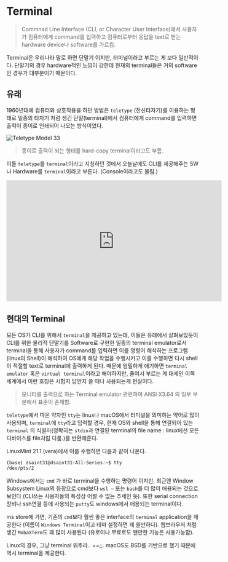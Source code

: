 # Terminal

> Commnad Line Interface (CLI, or Character User Interface)에서 사용자가 컴퓨터에게 command를 입력하고 컴퓨터로부터 응답을 text로 받는 hardware device나 software를 가르킴.

Terminal은 우리나라 말로 하면 단말기 이지만, 터미널이라고 부르는 게 보다 일반적이다. 단말기의 경우 hardware적인 느낌이 강한데 현재의 terminal들은 거의 software인 경우가 대부분이기 때문이다.

## 유래

1960년대에 컴퓨터와 상호작용을 하던 방법은 `teletype` (전신타자기)를 이용하는 형태로 일종의 타자기 처럼 생긴 단말(terminal)에서 컴퓨터에게 command를 입력하면 출력이 종이로 인쇄되어 나오는 방식이었다.

![Teletype Model 33](https://en.wikipedia.org/wiki/Teletype_Model_33#/media/File:Teletype-IMG_7287.jpg)

> 종이로 출력이 되는 형태를 hard-copy terminal이라고도 부름.

이들 `teletype`를 `terminal`이라고 지칭하던 것에서 오늘날에도 CLI를 제공해주는 SW나 Hardware를 `terminal`이라고 부른다. (Console이라고도 불림.)

<iframe width="560" height="315" src="https://www.youtube.com/embed/S81GyMKH7zw?start=268" title="YouTube video player" frameborder="0" allow="accelerometer; autoplay; clipboard-write; encrypted-media; gyroscope; picture-in-picture; web-share" allowfullscreen></iframe>

## 현대의 Terminal

모든 OS가 CLI를 위해서 `terminal`을 제공하고 있는데, 이들은 유래에서 살펴보았듯이 CLI를 위한 물리적 단말기를 Software로 구현한 일종의 terminal emulator로서 terminal을 통해 사용자가 command를 입력하면 이를 명령어 해석하는 프로그램(linux의 Shell)이 해석하여 OS에게 해당 작업을 수행시키고 이를 수행하면 다시 shell이 적절할 text로 terminal에 출력하게 된다. 때문에 엄밀하게 애기하면 `terminal emulator` 혹은 `virtual terminal`이라고 해야하지만, 줄여서 부르는 게 대세인 이쪽 세계에서 이런 호칭은 시험지 답안지 쓸 때나 사용되는게 현실이다. 

> 모니터를 출력으로 하는 Terminal emulator 관련하여 ANSI X3.64 의 일부 부분에서 표준이 존재함.

`teletype`에서 따온 약자인 `tty`는 linux나 macOS에서 터미널을 의미하는 약어로 많이 사용되며, `terminal`에 `tty`라고 입력할 경우, 현재 OS와 shell을 통해 연결되어 있는 `terminal` 의 식별자(정확히는 `stdin`과 연결된 terminal의 file name : linux에선 모든 디바이스를 file처럼 다룸.)를 반환해준다.

LinuxMint 21.1 (vera)에서 이를 수행하면 다음과 같이 나온다.

```Bash
(base) dsaint31@dsaint31-All-Series:~$ tty
/dev/pts/2
```

Windows에서는 `cmd` 가 바로 terminal을 수행하는 명령어 이지만, 최근엔 Window Subsystem Linux의 등장으로 cmd보다 `wsl ~` 또는 `bash`를 더 많이 애용되는 것으로 보인다 (CLI쓰는 사용자들의 특성상 어쩔 수 없는 추세인 듯). 또한 serial connection장비나 ssh연결 등에 사용되는 `putty`도 windows에서 애용되는 terminal이다.

ms store에 가면, 기존의 `cmd`보다 훨씬 좋은 interface의 `terminal` application을 제공한다 (이름이 `Windows Terminal`이고 테마 설정하면 꽤 쓸만하다). 웹브라우저 처럼 생긴 `MobaXTerm`도 꽤 많이 사용된다 (유로이나 무료로도 왠만한 기능은 사용가능함). 

Linux의 경우, 그냥 terminal 위주라.. ==;;. macOS도 BSD를 기반으로 했기 때문에 역시 terminal을 제공한다.


